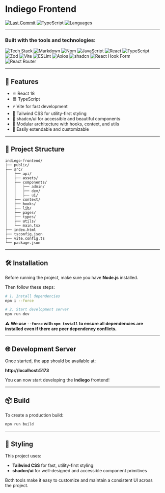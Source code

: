 # Indiego Frontend

[![Last Commit](https://img.shields.io/github/last-commit/FlxdeCat/indiego-frontend)](https://github.com/FIxCat/indiego-frontend)
![TypeScript](https://img.shields.io/badge/TypeScript-4.9%2B-blue)
![Languages](https://img.shields.io/github/languages/count/FlxdeCat/indiego-frontend)

---

### Built with the tools and technologies:

![Tech Stack](https://img.shields.io/badge/JSON-informational?logo=json&logoColor=white)
![Markdown](https://img.shields.io/badge/Markdown-informational?logo=markdown&logoColor=white)
![Npm](https://img.shields.io/badge/npm-CB3837?logo=npm&logoColor=white)
![JavaScript](https://img.shields.io/badge/JavaScript-F7DF1E?logo=javascript&logoColor=black)
![React](https://img.shields.io/badge/React-20232A?logo=react)
![TypeScript](https://img.shields.io/badge/TypeScript-3178C6?logo=typescript)
![Zod](https://img.shields.io/badge/Zod-2b2d42?logo=zod)
![Vite](https://img.shields.io/badge/Vite-646CFF?logo=vite)
![ESLint](https://img.shields.io/badge/ESLint-4B32C3?logo=eslint)
![Axios](https://img.shields.io/badge/Axios-5A29E4?logo=axios)
![shadcn](https://img.shields.io/badge/shadcn/UI-20232A?logo=tailwindcss)
![React Hook Form](https://img.shields.io/badge/React%20Hook%20Form-EC5990?logo=react)
![React Router](https://img.shields.io/badge/React%20Router-EA4335?logo=reactrouter)

---

## 🚀 Features

- ⚛️ React 18
- 🟦 TypeScript
- ⚡ Vite for fast development
- 🎨 Tailwind CSS for utility-first styling
- 🧩 shadcn/ui for accessible and beautiful components
- 🧠 Modular architecture with hooks, context, and utils
- 🧱 Easily extendable and customizable

---

## 📁 Project Structure

```
indiego-frontend/
├── public/
├── src/
│   ├── api/
│   ├── assets/
│   ├── components/
│   │   ├── admin/
│   │   ├── dev/
│   │   ├── ui/
│   ├── context/
│   ├── hooks/
│   ├── lib/
│   ├── pages/
│   ├── types/
│   ├── utils/
│   └── main.tsx
├── index.html
├── tsconfig.json
├── vite.config.ts
└── package.json
```

---

## 🛠 Installation

Before running the project, make sure you have **Node.js** installed.

Then follow these steps:

```bash
# 1. Install dependencies
npm i --force

# 2. Start development server
npm run dev
```

⚠️ **We use `--force` with `npm install` to ensure all dependencies are installed even if there are peer dependency conflicts.**

---

## 🌐 Development Server

Once started, the app should be available at:

**http://localhost:5173**

You can now start developing the **Indiego** frontend!

---

## 📦 Build

To create a production build:

```bash
npm run build
```

---

## 🎨 Styling

This project uses:

- **Tailwind CSS** for fast, utility-first styling
- **shadcn/ui** for well-designed and accessible component primitives

Both tools make it easy to customize and maintain a consistent UI across the project.
